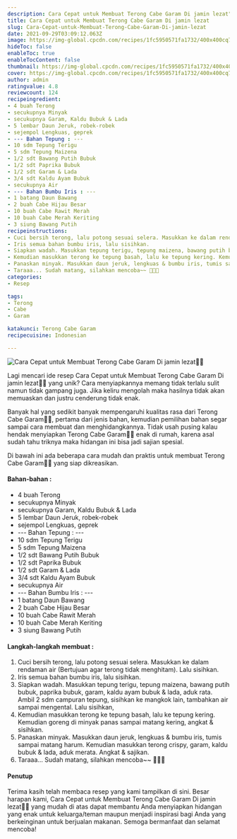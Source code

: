```yaml
---
description: Cara Cepat untuk Membuat Terong Cabe Garam Di jamin lezat"
title: Cara Cepat untuk Membuat Terong Cabe Garam Di jamin lezat
slug: Cara-Cepat-untuk-Membuat-Terong-Cabe-Garam-Di-jamin-lezat
date: 2021-09-29T03:09:12.063Z
image: https://img-global.cpcdn.com/recipes/1fc5950571fa1732/400x400cq70/photo.jpg
hideToc: false
enableToc: true
enableTocContent: false
thumbnail: https://img-global.cpcdn.com/recipes/1fc5950571fa1732/400x400cq70/photo.jpg
cover: https://img-global.cpcdn.com/recipes/1fc5950571fa1732/400x400cq70/photo.jpg
author: admin
ratingvalue: 4.8
reviewcount: 124
recipeingredient:
- 4 buah Terong
- secukupnya Minyak
- secukupnya Garam, Kaldu Bubuk & Lada
- 5 lembar Daun Jeruk, robek-robek
- sejempol Lengkuas, geprek
- --- Bahan Tepung : ---
- 10 sdm Tepung Terigu
- 5 sdm Tepung Maizena
- 1/2 sdt Bawang Putih Bubuk
- 1/2 sdt Paprika Bubuk
- 1/2 sdt Garam & Lada
- 3/4 sdt Kaldu Ayam Bubuk
- secukupnya Air
- --- Bahan Bumbu Iris : ---
- 1 batang Daun Bawang
- 2 buah Cabe Hijau Besar
- 10 buah Cabe Rawit Merah
- 10 buah Cabe Merah Keriting
- 3 siung Bawang Putih
recipeinstructions:
- Cuci bersih terong, lalu potong sesuai selera. Masukkan ke dalam rendaman air (Bertujuan agar terong tidak menghitam). Lalu sisihkan.
- Iris semua bahan bumbu iris, lalu sisihkan.
- Siapkan wadah. Masukkan tepung terigu, tepung maizena, bawang putih bubuk, paprika bubuk, garam, kaldu ayam bubuk & lada, aduk rata. Ambil 2 sdm campuran tepung, sisihkan ke mangkok lain, tambahkan air sampai mengental. Lalu sisihkan,
- Kemudian masukkan terong ke tepung basah, lalu ke tepung kering. Kemudian goreng di minyak panas sampai matang kering, angkat & sisihkan.
- Panaskan minyak. Masukkan daun jeruk, lengkuas & bumbu iris, tumis sampai matang harum. Kemudian masukkan terong crispy, garam, kaldu bubuk & lada, aduk merata. Angkat & sajikan.
- Taraaa... Sudah matang, silahkan mencoba~~ 🥰🥰🥰
categories:
- Resep

tags:
- Terong
- Cabe
- Garam

katakunci: Terong Cabe Garam
recipecuisine: Indonesian

---
```


![Cara Cepat untuk Membuat Terong Cabe Garam Di jamin lezat👩‍🍳](https://img-global.cpcdn.com/recipes/1fc5950571fa1732/400x400cq70/photo.jpg)

Lagi mencari ide resep Cara Cepat untuk Membuat Terong Cabe Garam Di jamin lezat👩‍🍳 yang unik? Cara menyiapkannya memang tidak terlalu sulit namun tidak gampang juga. Jika keliru mengolah maka hasilnya tidak akan memuaskan dan justru cenderung tidak enak.

Banyak hal yang sedikit banyak mempengaruhi kualitas rasa dari Terong Cabe Garam👩‍🍳, pertama dari jenis bahan, kemudian pemilihan bahan segar sampai cara membuat dan menghidangkannya. Tidak usah pusing kalau hendak menyiapkan Terong Cabe Garam👩‍🍳 enak di rumah, karena asal sudah tahu triknya maka hidangan ini bisa jadi sajian spesial.

Di bawah ini ada beberapa cara mudah dan praktis untuk membuat Terong Cabe Garam👩‍🍳 yang siap dikreasikan.

<!--inarticleads1-->

#### Bahan-bahan :

- 4 buah Terong
- secukupnya Minyak
- secukupnya Garam, Kaldu Bubuk & Lada
- 5 lembar Daun Jeruk, robek-robek
- sejempol Lengkuas, geprek
- --- Bahan Tepung : ---
- 10 sdm Tepung Terigu
- 5 sdm Tepung Maizena
- 1/2 sdt Bawang Putih Bubuk
- 1/2 sdt Paprika Bubuk
- 1/2 sdt Garam & Lada
- 3/4 sdt Kaldu Ayam Bubuk
- secukupnya Air
- --- Bahan Bumbu Iris : ---
- 1 batang Daun Bawang
- 2 buah Cabe Hijau Besar
- 10 buah Cabe Rawit Merah
- 10 buah Cabe Merah Keriting
- 3 siung Bawang Putih

<!--inarticleads2-->

#### Langkah-langkah membuat :

1. Cuci bersih terong, lalu potong sesuai selera. Masukkan ke dalam rendaman air (Bertujuan agar terong tidak menghitam). Lalu sisihkan.
1. Iris semua bahan bumbu iris, lalu sisihkan.
1. Siapkan wadah. Masukkan tepung terigu, tepung maizena, bawang putih bubuk, paprika bubuk, garam, kaldu ayam bubuk & lada, aduk rata. Ambil 2 sdm campuran tepung, sisihkan ke mangkok lain, tambahkan air sampai mengental. Lalu sisihkan,
1. Kemudian masukkan terong ke tepung basah, lalu ke tepung kering. Kemudian goreng di minyak panas sampai matang kering, angkat & sisihkan.
1. Panaskan minyak. Masukkan daun jeruk, lengkuas & bumbu iris, tumis sampai matang harum. Kemudian masukkan terong crispy, garam, kaldu bubuk & lada, aduk merata. Angkat & sajikan.
1. Taraaa... Sudah matang, silahkan mencoba~~ 🥰🥰🥰

#### Penutup

Terima kasih telah membaca resep yang kami tampilkan di sini. Besar harapan kami, Cara Cepat untuk Membuat Terong Cabe Garam Di jamin lezat👩‍🍳 yang mudah di atas dapat membantu Anda menyiapkan hidangan yang enak untuk keluarga/teman maupun menjadi inspirasi bagi Anda yang berkeinginan untuk berjualan makanan. Semoga bermanfaat dan selamat mencoba!
